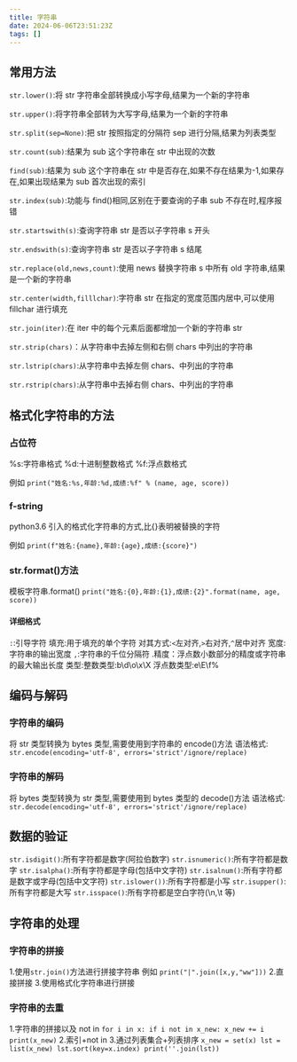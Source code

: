 ```yaml
---
title: 字符串
date: 2024-06-06T23:51:23Z
tags: []
---
```


## 常用方法

`str.lower()`:将 str 字符串全部转换成小写字母,结果为一个新的字符串

`str.upper()`:将字符串全部转为大写字母,结果为一个新的字符串

`str.split(sep=None)`:把 str 按照指定的分隔符 sep 进行分隔,结果为列表类型

`str.count(sub)`:结果为 sub 这个字符串在 str 中出现的次数

`find(sub)`:结果为 sub 这个字符串在 str 中是否存在,如果不存在结果为-1,如果存在,如果出现结果为 sub 首次出现的索引

`str.index(sub)`:功能与 find()相同,区别在于要查询的子串 sub 不存在时,程序报错

`str.startswith(s)`:查询字符串 str 是否以子字符串 s 开头

`str.endswith(s)`:查询字符串 str 是否以子字符串 s 结尾

`str.replace(old,news,count)`:使用 news 替换字符串 s 中所有 old 字符串,结果是一个新的字符串

`str.center(width,filllchar)`:字符串 str 在指定的宽度范围内居中,可以使用 fillchar 进行填充

`str.join(iter)`:在 iter 中的每个元素后面都增加一个新的字符串 str

`str.strip(chars)`：从字符串中去掉左侧和右侧 chars 中列出的字符串

`str.lstrip(chars)`:从字符串中去掉左侧 chars、中列出的字符串

`str.rstrip(chars)`:从字符串中去掉右侧 chars、中列出的字符串

## 格式化字符串的方法

### 占位符

%s:字符串格式
%d:十进制整数格式
%f:浮点数格式

例如
`print("姓名:%s,年龄:%d,成绩:%f" % (name, age, score))`

### f-string

python3.6 引入的格式化字符串的方式,比{}表明被替换的字符

例如
`print(f"姓名:{name},年龄:{age},成绩:{score}")`

### str.format()方法

模板字符串.format()
`print("姓名:{0},年龄:{1},成绩:{2}".format(name, age, score))`

#### 详细格式

`:`:引导字符
填充:用于填充的单个字符
对其方式:`<`左对齐,`>`右对齐,`^`居中对齐
宽度:字符串的输出宽度
`,`:字符串的千位分隔符
.精度：浮点数小数部分的精度或字符串的最大输出长度
类型:整数类型:b\d\o\x\X 浮点数类型:e\E\f\%

## 编码与解码

### 字符串的编码

将 str 类型转换为 bytes 类型,需要使用到字符串的 encode()方法
语法格式:
`str.encode(encoding='utf-8', errors='strict'/ignore/replace)`

### 字符串的解码

将 bytes 类型转换为 str 类型,需要使用到 bytes 类型的 decode()方法
语法格式:
`str.decode(encoding='utf-8', errors='strict'/ignore/replace)`

## 数据的验证

`str.isdigit()`:所有字符都是数字(阿拉伯数字)
`str.isnumeric()`:所有字符都是数字
`str.isalpha()`:所有字符都是字母(包括中文字符)
`str.isalnum()`:所有字符都是数字或字母(包括中文字符)
`str.islower())`:所有字符都是小写
`str.isupper()`:所有字符都是大写
`str.isspace()`:所有字符都是空白字符(\n,\t 等)

## 字符串的处理

### 字符串的拼接

1.使用`str.join()`方法进行拼接字符串
例如
`print("|".join([x,y,"ww"]))` 2.直接拼接 3.使用格式化字符串进行拼接

### 字符串的去重

1.字符串的拼接以及 not in
`for i in x: if i not in x_new: x_new += i print(x_new)` 2.索引+not in 3.通过列表集合+列表排序
`x_new = set(x) lst = list(x_new) lst.sort(key=x.index) print(''.join(lst))`
